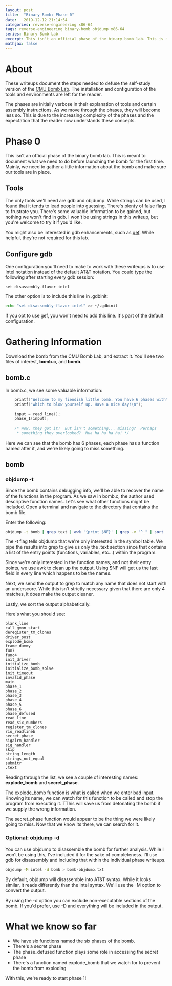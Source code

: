 ```yaml
---
layout: post
title:  "Binary Bomb: Phase 0"
date:   2019-12-12 21:14:54
categories: reverse-engineering x86-64
tags: reverse-engineering binary-bomb objdump x86-64
series: Binary Bomb Lab
excerpt: This isn't an official phase of the binary bomb lab. This is meant to document what we need to do before launching the bomb for the first time.
mathjax: false
---
```


# About

These writeups document the steps needed to defuse the self-study version of the [CMU Bomb Lab](https://csapp.cs.cmu.edu/3e/labs.html). The installation and configuration of the tools and environments are left for the reader.

The phases are initially verbose in their explanation of tools and certain assembly instructions. As we move through the phases, they will become less so. This is due to the increasing complexity of the phases and the expectation that the reader now understands these concepts.

# Phase 0

This isn't an official phase of the binary bomb lab.  This is meant to document what we need to do before launching the bomb for the first time.  Mainly, we need to gather a little information about the bomb and make sure our tools are in place.

## Tools

The only tools we'll need are gdb and objdump. While strings can be used, I found that it tends to lead people into guessing.  There's plenty of false flags to frustrate you. There's some valuable information to be gained, but nothing we won't find in gdb. I won't be using strings in this writeup, but you're welcome to try it if you'd like.

You might also be interested in gdb enhancements, such as [gef](https://gef.readthedocs.io/en/master/). While helpful, they're not required for this lab. 

## Configure gdb

One configuration you'll need to make to work with these writeups is to use Intel notation instead of the default AT&T notation.  You could type the following after starting every gdb session:

```
set disassembly-flavor intel
```

The other option is to include this line in .gdbinit:

```bash
echo "set disassembly-flavor intel" >> ~/.gdbinit
```

If you opt to use gef, you won't need to add this line. It's part of the default configuration.

# Gathering Information

Download the bomb from the CMU Bomb Lab, and extract it. You'll see two files of interest, **bomb.c**, and **bomb**.

## bomb.c

In bomb.c, we see some valuable information:

```c
    printf("Welcome to my fiendish little bomb. You have 6 phases with\n");
    printf("which to blow yourself up. Have a nice day!\n");
    
    input = read_line();
    phase_1(input);
    
    /* Wow, they got it!  But isn't something... missing?  Perhaps
     * something they overlooked?  Mua ha ha ha ha! */
```

Here we can see that the bomb has 6 phases, each phase has a function named after it, and we're likely going to miss something.

## bomb

### objdump -t

Since the bomb contains debugging info, we'll be able to recover the name of the functions in the program. As we saw in bomb.c, the author used descriptive function names. Let's see what other functions might be included. Open a terminal and navigate to the directory that contains the bomb file.

Enter the following:

```bash
objdump -t bomb | grep text | awk '{print $NF}' | grep -v "^_" | sort
```

The -t flag tells objdump that we're only interested in the symbol table. We pipe the results into grep to give us only the .text section since that contains a list of the entry points (functions, variables, etc...) within the program.

Since we're only interested in the function names, and not their entry points, we use awk to clean up the output. Using $NF will get us the last field in every line which happens to be the names.

Next, we send the output to grep to match any name that does not start with an underscore. While this isn't strictly necessary given that there are only 4 matches, it does make the output cleaner.

Lastly, we sort the output alphabetically.

Here's what you should see:

```
blank_line
call_gmon_start
deregister_tm_clones
driver_post
explode_bomb
frame_dummy
fun7
func4
init_driver
initialize_bomb
initialize_bomb_solve
init_timeout
invalid_phase
main
phase_1
phase_2
phase_3
phase_4
phase_5
phase_6
phase_defused
read_line
read_six_numbers
register_tm_clones
rio_readlineb
secret_phase
sigalrm_handler
sig_handler
skip
string_length
strings_not_equal
submitr
.text
```

Reading through the list, we see a couple of interesting names: **explode_bomb** and **secret_phase**. 

The explode_bomb function is what is called when we enter bad input.  Knowing its name, we can watch for this function to be called and stop the program from executing it. TThis will save us from detonating the bomb if we supply the wrong information.

The secret_phase function would appear to be the thing we were likely going to miss. Now that we know its there, we can search for it.

### Optional: objdump -d

You can use objdump to disassemble the bomb for further analysis. While I won’t be using this, I’ve included it for the sake of completeness. I'll use gdb for disassembly and including that within the individual phase writeups.

```bash
objdump -M intel -d bomb > bomb-objdump.txt
```

By default, objdump will disassemble into AT&T syntax. While it looks similar, it reads differently than the Intel syntax. We'll use the -M option to convert the output.

By using the -d option you can exclude non-executable sections of the bomb. If you'd prefer, use -D and everything will be included in the output.

# What we know so far

- We have six functions named the six phases of the bomb.
- There's a secret phase
- The phase_defused function plays some role in accessing the secret phase
- There's a function named explode_bomb that we watch for to prevent the bomb from exploding

With this, we're ready to start phase 1!
